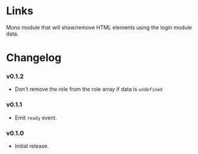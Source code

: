 # Links

Mono module that will show/remove HTML elements using the login module data.

# Changelog

### v0.1.2
 - Don't remove the role from the role array if data is `undefined`

### v0.1.1
 - Emit `ready` event.

### v0.1.0
 - Initial release.
